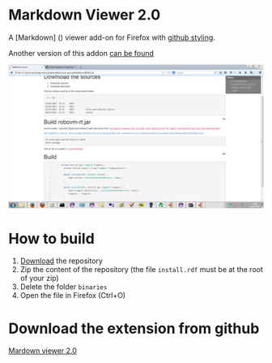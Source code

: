 # Markdown Viewer 2.0

A [Markdown] () viewer add-on for Firefox with [github styling]().

Another version of this addon [can be found](https://addons.mozilla.org/fr/firefox/addon/markdown-viewer/)

![Markdown Viewer rendering with an example file](binaries/screenshot.png)

# How to build

1. [Download](https://github.com/PerfectCarl/markdown-viewer/archive/master.zip) the repository
2. Zip the content of the repository (the file `install.rdf` must be at the root of your zip)
3. Delete the folder `binaries`
3. Open the file in Firefox (Ctrl+O)

# Download the extension from github

[Mardown viewer 2.0](https://github.com/PerfectCarl/markdown-viewer/raw/master/binaries/markdown-viewer-2.0.xpi)
